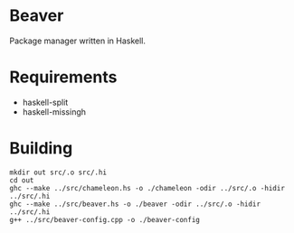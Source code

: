 # Beaver
Package manager written in Haskell.

# Requirements
- haskell-split
- haskell-missingh

# Building
```
mkdir out src/.o src/.hi
cd out
ghc --make ../src/chameleon.hs -o ./chameleon -odir ../src/.o -hidir ../src/.hi
ghc --make ../src/beaver.hs -o ./beaver -odir ../src/.o -hidir ../src/.hi
g++ ../src/beaver-config.cpp -o ./beaver-config
```
